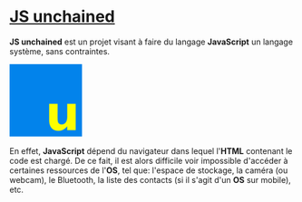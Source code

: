 # [JS unchained](https://github.com/STUDIO-Artaban/JSunchained)
**JS unchained** est un projet visant à faire du langage **JavaScript** un langage système, sans contraintes.

![JSunchained icon](https://github.com/STUDIO-Artaban/JSunchained/blob/master/JSunchained.png)

En effet, **JavaScript** dépend du navigateur dans lequel l'**HTML** contenant le code est chargé. De ce fait, il est alors difficile voir impossible d'accéder à certaines ressources de l'**OS**, tel que: l'espace de stockage, la caméra (ou webcam), le Bluetooth, la liste des contacts (si il s'agit d'un **OS** sur mobile), etc.
